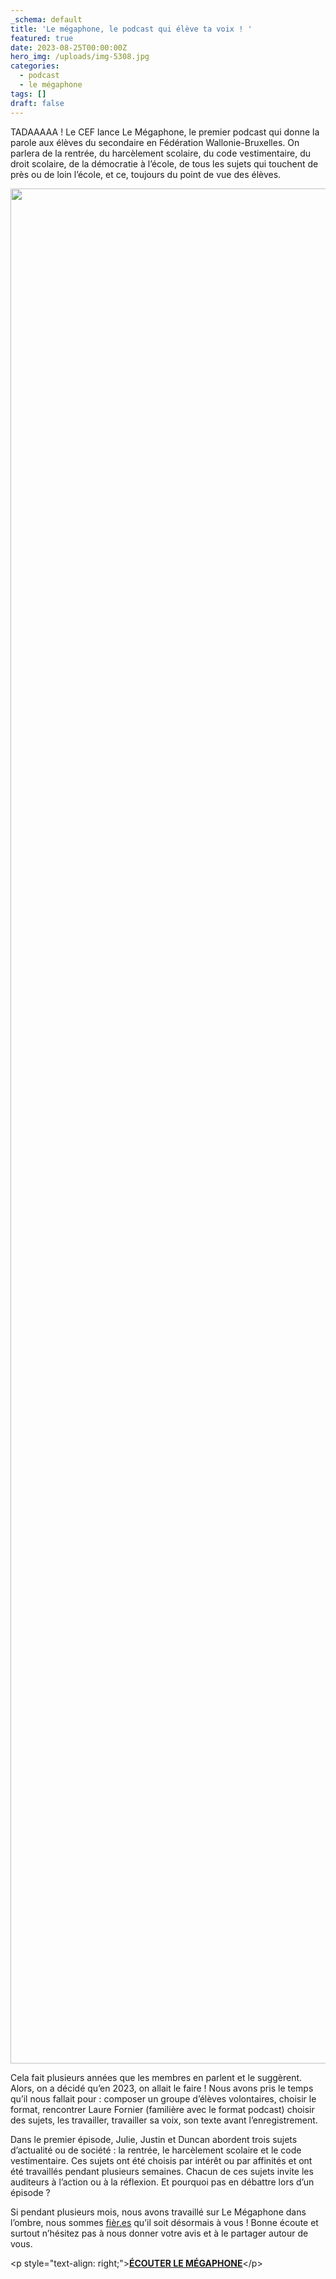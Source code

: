 ```yaml
---
_schema: default
title: 'Le mégaphone, le podcast qui élève ta voix ! '
featured: true
date: 2023-08-25T00:00:00Z
hero_img: /uploads/img-5308.jpg
categories:
  - podcast
  - le mégaphone
tags: []
draft: false
---
```

TADAAAAA ! Le CEF lance Le Mégaphone, le premier podcast qui donne la parole aux élèves du secondaire en Fédération Wallonie-Bruxelles. On parlera de la rentrée, du harcèlement scolaire, du code vestimentaire, du droit scolaire, de la démocratie à l’école, de tous les sujets qui touchent de près ou de loin l’école, et ce, toujours du point de vue des élèves.&nbsp;

<img width="4000" height="3000" src="/uploads/annonce-fb-1.jpg" />

Cela fait plusieurs années que les membres en parlent et le suggèrent. Alors, on a décidé qu’en 2023, on allait le faire ! Nous avons pris le temps qu’il nous fallait pour : composer un groupe d’élèves volontaires, choisir le format, rencontrer Laure Fornier (familière avec le format podcast) choisir des sujets, les travailler, travailler sa voix, son texte avant l’enregistrement.&nbsp;

Dans le premier épisode, Julie, Justin et Duncan abordent trois sujets d’actualité ou de société : la rentrée, le harcèlement scolaire et le code vestimentaire. Ces sujets ont été choisis par intérêt ou par affinités et ont été travaillés pendant plusieurs semaines. Chacun de ces sujets invite les auditeurs à l’action ou à la réflexion. Et pourquoi pas en débattre lors d’un épisode ?&nbsp;

Si pendant plusieurs mois, nous avons travaillé sur Le Mégaphone dans l’ombre, nous sommes [fièr.es](http://xn--fir-7la.es) qu’il soit désormais à vous ! Bonne écoute et surtout n’hésitez pas à nous donner votre avis et à le partager autour de vous.&nbsp;

&lt;p style="text-align: right;"&gt;**<a target="_blank" rel="noopener" href="https://open.spotify.com/show/2QTrscEIxufPHocizRzEfZ">ÉCOUTER LE MÉGAPHONE</a>**&lt;/p&gt;

>